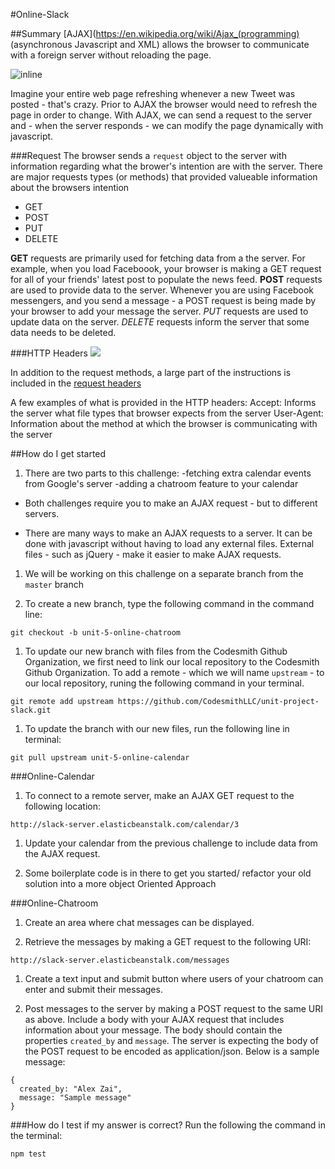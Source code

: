 #Online-Slack

##Summary
[AJAX](https://en.wikipedia.org/wiki/Ajax_(programming) (asynchronous Javascript and XML) allows the browser to communicate with a foreign server without reloading the page. 

![inline](https://i-msdn.sec.s-msft.com/dynimg/IC690875.png)

Imagine your entire web page refreshing whenever a new Tweet was posted - that's crazy. Prior to AJAX the browser would need to refresh the page in order to change. With AJAX, we can send a request to the server and - when the server responds - we can modify the page dynamically with javascript.

###Request
The browser sends a `request` object to the server with information regarding what the brower's intention are with the server. There are major requests types (or methods) that provided valueable information about the browsers intention 

- GET
- POST
- PUT
- DELETE

**GET** requests are primarily used for fetching data from a the server. For example, when you load Faceboook, your browser is making a GET request for all of your friends' latest post to populate the news feed. **POST** requests are used to provide data to the server. Whenever you are using Facebook messengers, and you send a message - a POST request is being made by your browser to add your message the server. *PUT* requests are used to update data on the server. *DELETE* requests inform the server that some data needs to be deleted. 

###HTTP Headers
![](https://trafficserver.readthedocs.org/en/4.0.x/_images/http_headers.jpg)

In addition to the request methods, a large part of the instructions is included in the [request headers](https://en.wikipedia.org/wiki/List_of_HTTP_header_fields)   

A few examples of what is provided in the HTTP headers:
Accept: Informs the server what file types that browser expects from the server
User-Agent: Information about the method at which the browser is communicating with the server

##How do I get started

1. There are two parts to this challenge:
  -fetching extra calendar events from Google's server
  -adding a chatroom feature to your calendar

 - Both challenges require you to make an AJAX request - but to different servers. 

 - There are many ways to make an AJAX requests to a server. It can be done with javascript without having to load any external files. External files - such as jQuery - make it easier to make AJAX requests.

1. We will be working on this challenge on a separate branch from the `master` branch

1. To create a new branch, type the following command in the command line:

````
git checkout -b unit-5-online-chatroom 
````

1. To update our new branch with files from the Codesmith Github Organization, we first need to link our local repository to the Codesmith Github Organization. To add a remote - which we will name `upstream` - to our local repository, runing the following command in your terminal.

````
git remote add upstream https://github.com/CodesmithLLC/unit-project-slack.git
````

1. To update the branch with our new files, run the following line in terminal:

````
git pull upstream unit-5-online-calendar
````

###Online-Calendar
1. To connect to a remote server, make an AJAX GET request to the following location:
````
http://slack-server.elasticbeanstalk.com/calendar/3
````

1. Update your calendar from the previous challenge to include data from the AJAX request.  

1. Some boilerplate code is in there to get you started/ refactor your old solution into a more object Oriented Approach

###Online-Chatroom
1. Create an area where chat messages can be displayed. 

1. Retrieve the messages by making a GET request to the following URI:
````
http://slack-server.elasticbeanstalk.com/messages
````

1. Create a text input and submit button where users of your chatroom can enter and submit their messages.

1. Post messages to the server by making a POST request to the same URI as above. Include a body with your AJAX request that includes information about your message. The body should contain the properties `created_by` and `message`. The server is expecting the body of the POST request to be encoded as application/json.  Below is a sample message:

```
{
  created_by: "Alex Zai",
  message: "Sample message"
}
```

###How do I test if my answer is correct?
Run the following the command in the terminal:

````
npm test
````

